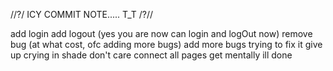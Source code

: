 //?/ ICY COMMIT NOTE..... T_T /?//

add login
add logout (yes you are now can login and logOut now)
remove bug (at what cost, ofc adding more bugs)
add more bugs
trying to fix it
give up
crying in shade
don't care
connect all pages
get mentally ill
done
